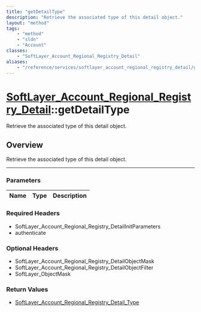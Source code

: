 ```yaml
---
title: "getDetailType"
description: "Retrieve the associated type of this detail object."
layout: "method"
tags:
    - "method"
    - "sldn"
    - "Account"
classes:
    - "SoftLayer_Account_Regional_Registry_Detail"
aliases:
    - "/reference/services/softlayer_account_regional_registry_detail/getDetailType"
---
```

# [SoftLayer_Account_Regional_Registry_Detail](/reference/services/SoftLayer_Account_Regional_Registry_Detail)::getDetailType

Retrieve the associated type of this detail object.


## Overview 
Retrieve the associated type of this detail object.

-----

### Parameters 
|Name | Type | Description |
| --- | --- | --- |


### Required Headers
* SoftLayer_Account_Regional_Registry_DetailInitParameters
* authenticate


### Optional Headers
* SoftLayer_Account_Regional_Registry_DetailObjectMask
* SoftLayer_Account_Regional_Registry_DetailObjectFilter
* SoftLayer_ObjectMask

### Return Values
* <a href='/reference/datatypes/SoftLayer_Account_Regional_Registry_Detail_Type'>SoftLayer_Account_Regional_Registry_Detail_Type </a>




